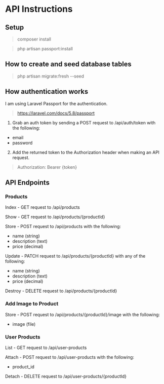 # API Instructions

## Setup
> composer install

> php artisan passport:install

## How to create and seed database tables

> php artisan migrate:fresh --seed

## How authentication works

I am using Laravel Passport for the authentication.
> https://laravel.com/docs/5.8/passport

1. Grab an auth token by sending a POST request to /api/auth/token with the following:
* email
* password

2. Add the returned token to the Authorization header when making an API request.
> Authorization: Bearer {token}

## API Endpoints

### Products

Index - GET request to /api/products

Show - GET request to /api/products/{productId}

Store - POST request to /api/products with the following:
* name (string)
* description (text)
* price (decimal)

Update - PATCH request to /api/products/{productId} with any of the following:
* name (string)
* description (text)
* price (decimal)

Destroy - DELETE request to /api/products/{productId}

### Add Image to Product

Store - POST request to /api/products/{productId}/image with the following:
* image (file)

### User Products

List - GET request to /api/user-products

Attach - POST request to /api/user-products with the following:
* product_id

Detach - DELETE request to /api/user-products/{productId}
